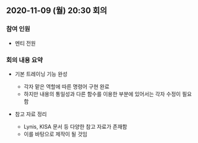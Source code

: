 ## 2020-11-09 (월) 20:30 회의

### 참여 인원
- 멘티 전원

### 회의 내용 요약
- 기본 트레이닝 기능 완성
  - 각자 맡은 역할에 따른 명령어 구현 완료
  - 하지만 내용의 통일성과 다른 함수를 이용한 부분에 있어서는 각자 수정이 필요함
  
- 참고 자료 정리
  - Lynis, KISA 문서 등 다양한 참고 자료가 존재함
  - 이를 바탕으로 제작이 될 것임
